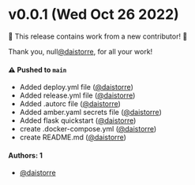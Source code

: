 # v0.0.1 (Wed Oct 26 2022)

:tada: This release contains work from a new contributor! :tada:

Thank you, null[@daistorre](https://github.com/daistorre), for all your work!

#### ⚠️ Pushed to `main`

- Added deploy.yml file ([@daistorre](https://github.com/daistorre))
- Added release.yml file ([@daistorre](https://github.com/daistorre))
- Added .autorc file ([@daistorre](https://github.com/daistorre))
- Added amber.yaml secrets file ([@daistorre](https://github.com/daistorre))
- Added flask quickstart ([@daistorre](https://github.com/daistorre))
- create .docker-compose.yml ([@daistorre](https://github.com/daistorre))
- create README.md ([@daistorre](https://github.com/daistorre))

#### Authors: 1

- [@daistorre](https://github.com/daistorre)

